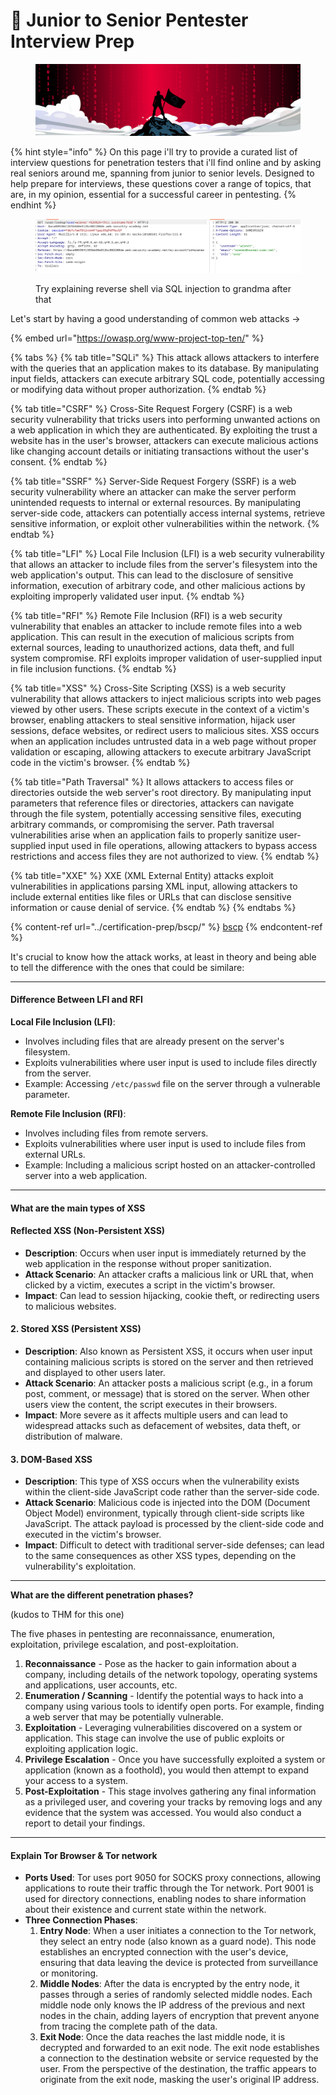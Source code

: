 # 👴 Junior to Senior Pentester Interview Prep

<figure><img src="../.gitbook/assets/image (2) (1).png" alt=""><figcaption></figcaption></figure>

{% hint style="info" %}
On this page i'll try to provide a curated list of interview questions for penetration testers that i'll find online and by asking real seniors around me, spanning from junior to senior levels. Designed to help prepare for interviews, these questions cover a range of topics, that are, in my opinion, essential for a successful career in pentesting.
{% endhint %}

<figure><img src="../.gitbook/assets/image (21).png" alt=""><figcaption><p>Try explaining reverse shell via SQL injection to grandma after that</p></figcaption></figure>

Let's start by having a good understanding of common web attacks ->

{% embed url="https://owasp.org/www-project-top-ten/" %}

{% tabs %}
{% tab title="SQLi" %}
This attack allows attackers to interfere with the queries that an application makes to its database. By manipulating input fields, attackers can execute arbitrary SQL code, potentially accessing or modifying data without proper authorization.
{% endtab %}

{% tab title="CSRF" %}
Cross-Site Request Forgery (CSRF) is a web security vulnerability that tricks users into performing unwanted actions on a web application in which they are authenticated. By exploiting the trust a website has in the user's browser, attackers can execute malicious actions like changing account details or initiating transactions without the user's consent.
{% endtab %}

{% tab title="SSRF" %}
Server-Side Request Forgery (SSRF) is a web security vulnerability where an attacker can make the server perform unintended requests to internal or external resources. By manipulating server-side code, attackers can potentially access internal systems, retrieve sensitive information, or exploit other vulnerabilities within the network.
{% endtab %}

{% tab title="LFI" %}
Local File Inclusion (LFI) is a web security vulnerability that allows an attacker to include files from the server's filesystem into the web application's output. This can lead to the disclosure of sensitive information, execution of arbitrary code, and other malicious actions by exploiting improperly validated user input.
{% endtab %}

{% tab title="RFI" %}
Remote File Inclusion (RFI) is a web security vulnerability that enables an attacker to include remote files into a web application. This can result in the execution of malicious scripts from external sources, leading to unauthorized actions, data theft, and full system compromise. RFI exploits improper validation of user-supplied input in file inclusion functions.
{% endtab %}

{% tab title="XSS" %}
Cross-Site Scripting (XSS) is a web security vulnerability that allows attackers to inject malicious scripts into web pages viewed by other users. These scripts execute in the context of a victim's browser, enabling attackers to steal sensitive information, hijack user sessions, deface websites, or redirect users to malicious sites. XSS occurs when an application includes untrusted data in a web page without proper validation or escaping, allowing attackers to execute arbitrary JavaScript code in the victim's browser.
{% endtab %}

{% tab title="Path Traversal" %}
It allows attackers to access files or directories outside the web server's root directory. By manipulating input parameters that reference files or directories, attackers can navigate through the file system, potentially accessing sensitive files, executing arbitrary commands, or compromising the server. Path traversal vulnerabilities arise when an application fails to properly sanitize user-supplied input used in file operations, allowing attackers to bypass access restrictions and access files they are not authorized to view.
{% endtab %}

{% tab title="XXE" %}
XXE (XML External Entity) attacks exploit vulnerabilities in applications parsing XML input, allowing attackers to include external entities like files or URLs that can disclose sensitive information or cause denial of service.
{% endtab %}
{% endtabs %}

{% content-ref url="../certification-prep/bscp/" %}
[bscp](../certification-prep/bscp/)
{% endcontent-ref %}

It's crucial to know how the attack works, at least in theory and being able to tell the difference with the ones that could be similare:

***

#### Difference Between LFI and RFI

**Local File Inclusion (LFI)**:

* Involves including files that are already present on the server's filesystem.
* Exploits vulnerabilities where user input is used to include files directly from the server.
* Example: Accessing `/etc/passwd` file on the server through a vulnerable parameter.

**Remote File Inclusion (RFI)**:

* Involves including files from remote servers.
* Exploits vulnerabilities where user input is used to include files from external URLs.
* Example: Including a malicious script hosted on an attacker-controlled server into a web application.

***

#### What are the main types of XSS

#### Reflected XSS (Non-Persistent XSS)

* **Description**: Occurs when user input is immediately returned by the web application in the response without proper sanitization.
* **Attack Scenario**: An attacker crafts a malicious link or URL that, when clicked by a victim, executes a script in the victim's browser.
* **Impact**: Can lead to session hijacking, cookie theft, or redirecting users to malicious websites.

#### 2. Stored XSS (Persistent XSS)

* **Description**: Also known as Persistent XSS, it occurs when user input containing malicious scripts is stored on the server and then retrieved and displayed to other users later.
* **Attack Scenario**: An attacker posts a malicious script (e.g., in a forum post, comment, or message) that is stored on the server. When other users view the content, the script executes in their browsers.
* **Impact**: More severe as it affects multiple users and can lead to widespread attacks such as defacement of websites, data theft, or distribution of malware.

#### 3. DOM-Based XSS

* **Description**: This type of XSS occurs when the vulnerability exists within the client-side JavaScript code rather than the server-side code.
* **Attack Scenario**: Malicious code is injected into the DOM (Document Object Model) environment, typically through client-side scripts like JavaScript. The attack payload is processed by the client-side code and executed in the victim's browser.
* **Impact**: Difficult to detect with traditional server-side defenses; can lead to the same consequences as other XSS types, depending on the vulnerability's exploitation.

***

**What are the different penetration phases?**&#x20;

(kudos to THM for this one)

The five phases in pentesting are reconnaissance, enumeration, exploitation, privilege escalation, and post-exploitation.

1. **Reconnaissance** - Pose as the hacker to gain information about a company, including details of the network topology, operating systems and applications, user accounts, etc.
2. **Enumeration / Scanning** - Identify the potential ways to hack into a company using various tools to identify open ports. For example, finding a web server that may be potentially vulnerable.
3. **Exploitation** - Leveraging vulnerabilities discovered on a system or application. This stage can involve the use of public exploits or exploiting application logic.
4. **Privilege Escalation** - Once you have successfully exploited a system or application (known as a foothold), you would then attempt to expand your access to a system.
5. **Post-Exploitation** - This stage involves gathering any final information as a privileged user, and covering your tracks by removing logs and any evidence that the system was accessed. You would also conduct a report to detail your findings.

***

#### Explain Tor Browser & Tor network

* **Ports Used**: Tor uses port 9050 for SOCKS proxy connections, allowing applications to route their traffic through the Tor network. Port 9001 is used for directory connections, enabling nodes to share information about their existence and current state within the network.
* **Three Connection Phases**:
  1. **Entry Node**: When a user initiates a connection to the Tor network, they select an entry node (also known as a guard node). This node establishes an encrypted connection with the user's device, ensuring that data leaving the device is protected from surveillance or monitoring.
  2. **Middle Nodes**: After the data is encrypted by the entry node, it passes through a series of randomly selected middle nodes. Each middle node only knows the IP address of the previous and next nodes in the chain, adding layers of encryption that prevent anyone from tracing the complete path of the data.
  3. **Exit Node**: Once the data reaches the last middle node, it is decrypted and forwarded to an exit node. The exit node establishes a connection to the destination website or service requested by the user. From the perspective of the destination, the traffic appears to originate from the exit node, masking the user's original IP address.

<figure><img src="broken-reference" alt=""><figcaption></figcaption></figure>
